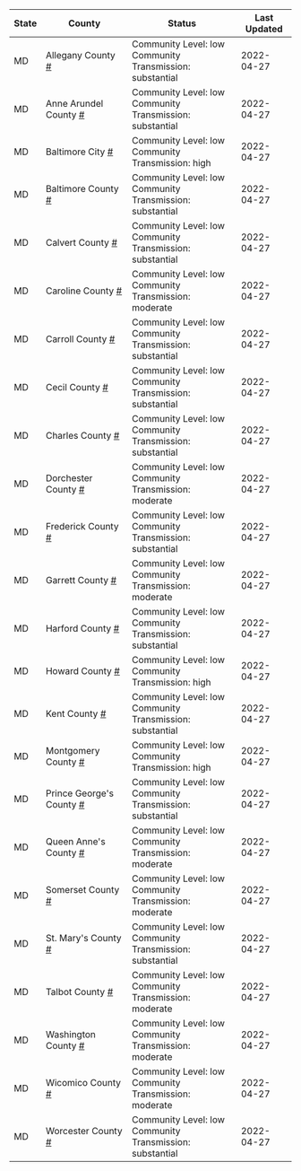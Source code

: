 State | County | Status | Last Updated
--- | --- | --- | --- 
MD | Allegany County <a href="#allegany_county">#</a> | <a name="allegany_county"></a>Community Level: low<br/>Community Transmission: substantial | 2022-04-27
MD | Anne Arundel County <a href="#anne_arundel_county">#</a> | <a name="anne_arundel_county"></a>Community Level: low<br/>Community Transmission: substantial | 2022-04-27
MD | Baltimore City <a href="#baltimore_city">#</a> | <a name="baltimore_city"></a>Community Level: low<br/>Community Transmission: high | 2022-04-27
MD | Baltimore County <a href="#baltimore_county">#</a> | <a name="baltimore_county"></a>Community Level: low<br/>Community Transmission: substantial | 2022-04-27
MD | Calvert County <a href="#calvert_county">#</a> | <a name="calvert_county"></a>Community Level: low<br/>Community Transmission: substantial | 2022-04-27
MD | Caroline County <a href="#caroline_county">#</a> | <a name="caroline_county"></a>Community Level: low<br/>Community Transmission: moderate | 2022-04-27
MD | Carroll County <a href="#carroll_county">#</a> | <a name="carroll_county"></a>Community Level: low<br/>Community Transmission: substantial | 2022-04-27
MD | Cecil County <a href="#cecil_county">#</a> | <a name="cecil_county"></a>Community Level: low<br/>Community Transmission: substantial | 2022-04-27
MD | Charles County <a href="#charles_county">#</a> | <a name="charles_county"></a>Community Level: low<br/>Community Transmission: substantial | 2022-04-27
MD | Dorchester County <a href="#dorchester_county">#</a> | <a name="dorchester_county"></a>Community Level: low<br/>Community Transmission: moderate | 2022-04-27
MD | Frederick County <a href="#frederick_county">#</a> | <a name="frederick_county"></a>Community Level: low<br/>Community Transmission: substantial | 2022-04-27
MD | Garrett County <a href="#garrett_county">#</a> | <a name="garrett_county"></a>Community Level: low<br/>Community Transmission: moderate | 2022-04-27
MD | Harford County <a href="#harford_county">#</a> | <a name="harford_county"></a>Community Level: low<br/>Community Transmission: substantial | 2022-04-27
MD | Howard County <a href="#howard_county">#</a> | <a name="howard_county"></a>Community Level: low<br/>Community Transmission: high | 2022-04-27
MD | Kent County <a href="#kent_county">#</a> | <a name="kent_county"></a>Community Level: low<br/>Community Transmission: substantial | 2022-04-27
MD | Montgomery County <a href="#montgomery_county">#</a> | <a name="montgomery_county"></a>Community Level: low<br/>Community Transmission: high | 2022-04-27
MD | Prince George's County <a href="#prince_george's_county">#</a> | <a name="prince_george's_county"></a>Community Level: low<br/>Community Transmission: substantial | 2022-04-27
MD | Queen Anne's County <a href="#queen_anne's_county">#</a> | <a name="queen_anne's_county"></a>Community Level: low<br/>Community Transmission: moderate | 2022-04-27
MD | Somerset County <a href="#somerset_county">#</a> | <a name="somerset_county"></a>Community Level: low<br/>Community Transmission: moderate | 2022-04-27
MD | St. Mary's County <a href="#st._mary's_county">#</a> | <a name="st._mary's_county"></a>Community Level: low<br/>Community Transmission: substantial | 2022-04-27
MD | Talbot County <a href="#talbot_county">#</a> | <a name="talbot_county"></a>Community Level: low<br/>Community Transmission: moderate | 2022-04-27
MD | Washington County <a href="#washington_county">#</a> | <a name="washington_county"></a>Community Level: low<br/>Community Transmission: moderate | 2022-04-27
MD | Wicomico County <a href="#wicomico_county">#</a> | <a name="wicomico_county"></a>Community Level: low<br/>Community Transmission: moderate | 2022-04-27
MD | Worcester County <a href="#worcester_county">#</a> | <a name="worcester_county"></a>Community Level: low<br/>Community Transmission: substantial | 2022-04-27
